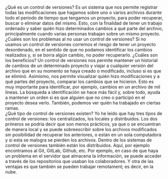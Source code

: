 ¿Qué es un control de versiones? Es un sistema que nos permite registrar todas las modificaciones que hagamos sobre uno o varios archivos durante todo el periodo de tiempo que tengamos un proyecto, para poder recuperar, buscar o eliminar datos del mismo. Esto, con la finalidad de tener un trabajo ordenado y saber quién hizo determinados cambios a qué parte del archivo, principalmente cuando varias personas trabajan sobre un mismo proyecto.
¿Cuáles son los problemas al no usar un control de versiones? Si no usamos un control de versiones corremos el riesgo de tener un proyecto desordenado, en el sentido de que no podamos identificar los cambios realizados y, si se borra algún cambio, no poder recuperarlo.
¿Cuáles son los beneficios? Un control de versiones nos permite mantener un historial de cambios de un determinado proyecto y viajar a cualquier versión del archivo que en su momento se haya creado o modificado, incluso si es que se eliminó. Asimismo, nos permite visualizar quién hizo modificaciones y a qué partes del proyecto, comparar los cambios que se hicieron. Esto es muy importante para identificar, por ejemplo, cambios en un archivo de mil líneas. La búsqueda a identificación se hace más fácil y, sobre todo, ayuda a mantener un orden si es que alguien que no creo o participó en el proyecto desea verlo. También, podemos ver quién ha trabajado en ciertas ramas.	
¿Qué tipo de control de versiones existen? Yo he leído que hay tres tipos de control de versiones: los centralizados, los locales y distribuidos. Los dos primeros se podría decir que son menos prácticos, ya que o se encuentran de manera local y se puede sobreescribir sobre los archivos modificados sin posibilidad de recuperar los anteriores, o están en un sola computadora y si esta se malogra se pierden los archivos. Dentro de los sistemas de control de versiones también están los distribuidos. Aquí, por ejemplo encontramos al Git, GitLab, Github, etc. Por ejemplo, en caso de que haya un problema en el servidor que almacena la información, se puede acceder a través de los repositorios que usaban los colaboradores. Y otra de las ventajas es que también se pueden trabajar remotament; es decir, en la nube.
